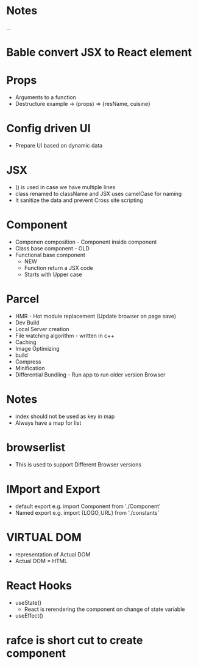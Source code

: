 # Notes

...
# Bable convert JSX to React element

# Props
 - Arguments to a function 
 - Destructure example -> (props) => {resName, cuisine}
# Config driven UI
 - Prepare UI based on dynamic data
# JSX
 - () is used in case we have multiple lines
 - class renamed to className and JSX uses camelCase for naming
 - It sanitize the data and prevent Cross site scripting
# Component
 - Componen composition - Component inside component
 - Class base component - OLD
 - Functional base component 
    - NEW 
    - Function return a JSX code
    - Starts with Upper case
# Parcel
- HMR - Hot module replacement (Update browser on page save)
- Dev Build
- Local Server creation
- File watching algorithm -  written in c++
- Caching
- Image Optimizing
- build
- Compress
- Minification
- Differential Bundling - Run app to run older version Browser

# Notes
 - index should not be used as key in map
 - Always have a map for list
# browserlist
 - This is used to support Different Browser versions

# IMport and Export
 - default export e.g. import Component from './Component'
 - Named export e.g. import {LOGO_URL} from './constants'

# VIRTUAL DOM
 - representation of Actual DOM
 - Actual DOM =  HTML

# React Hooks
  - useState()
    - React is rerendering the component on change of state variable
  - useEffect()

# rafce is short cut to create component
